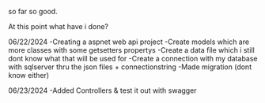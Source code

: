 so far so good.

At this point what have i done?

06/22/2024
-Creating a aspnet web api project
-Create models which are more classes with some getsetters propertys
-Create a data file which i still dont know what that will be used for
-Create a connection with my database with sqlserver thru the json files + connectionstring
-Made migration (dont know either)

06/23/2024
-Added Controllers & test it out with swagger